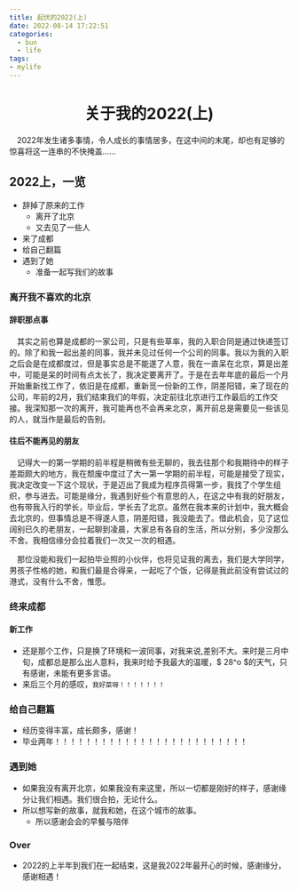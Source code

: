 ```yaml
---
title: 起伏的2022(上)
date: 2022-08-14 17:22:51
categories:
  - bun
  - life
tags:
- mylife
---
```


<center> <h1>关于我的2022(上)</h1> </center>

<p>
&ensp;&ensp;2022年发生诸多事情，令人成长的事情居多，在这中间的末尾，却也有足够的惊喜将这一连串的不快掩盖......
</p>

<!-- more -->

## 2022上，一览

- 辞掉了原来的工作
  - 离开了北京
  - 又去见了一些人
- 来了成都
- 给自己翻篇
- 遇到了她
  - 准备一起写我们的故事

### 离开我不喜欢的北京

#### 辞职那点事

<p>
&ensp;&ensp;其实之前也算是成都的一家公司，只是有些草率，我的入职合同是通过快递签订的。除了和我一起出差的同事，我并未见过任何一个公司的同事。我以为我的入职之后会是在成都度过，但是事实总是不能遂了人意，我在一直呆在北京，算是出差中，可能是呆的时间有点太长了，我决定要离开了。于是在去年年底的最后一个月开始重新找工作了，依旧是在成都，重新觅一份新的工作，阴差阳错，来了现在的公司，年前的2月，我们结束我们的年假，决定前往北京进行工作最后的工作交接。我深知那一次的离开，我可能再也不会再来北京，离开前总是需要见一些该见的人，就当作是最后的告别。
</p>

#### 往后不能再见的朋友

<p>
&ensp;&ensp;记得大一的第一学期的前半程是稍微有些无聊的，我去往那个和我期待中的样子差距颇大的地方，我在颓废中度过了大一第一学期的前半程，可能是接受了现实，我决定改变一下这个现状，于是迈出了我成为程序员得第一步，我找了个学生组织，参与进去。可能是缘分，我遇到好些个有意思的人，在这之中有我的好朋友，也有带我入行的学长，毕业后，学长去了北京。虽然在我本来的计划中，我大概会去北京的，但事情总是不得遂人意，阴差阳错，我没能去了。借此机会，见了这位阔别已久的老朋友，一起聊到凌晨，大家总有各自的生活，所以分别，多少没那么不舍。我相信缘分会拉着我们一次又一次的相遇。
</p>

<p>
&ensp;&ensp;那位没能和我们一起拍毕业照的小伙伴，也将见证我的离去，我们是大学同学，男孩子性格的她，和我们最是合得来，一起吃了个饭，记得是我此前没有尝试过的港式，没有什么不舍，惟愿。
</p>

### 终来成都 

#### 新工作

- 还是那个工作，只是换了环境和一波同事，对我来说,差别不大。来时是三月中旬，成都总是那么出人意料，我来时给予我最大的温暖，$ 28^o $的天气，只有感谢，未能有更多言语。
- 来后三个月的感叹，<code>我好菜呀！！！！！！！</code>


### 给自己翻篇

- 经历变得丰富，成长颇多，感谢！
- 毕业两年！！！！！！！！！！！！！！！！！！！！！！！！！


### 遇到她

- 如果我没有离开北京，如果我没有来这里，所以一切都是刚好的样子，感谢缘分让我们相遇。我们很合拍，无论什么。
- 所以想写新的故事，就我和她，在这个城市的故事。
  - 所以感谢会会的早餐与陪伴

### Over

- 2022的上半年到我们在一起结束，这是我2022年最开心的时候，感谢缘分，感谢相遇！
